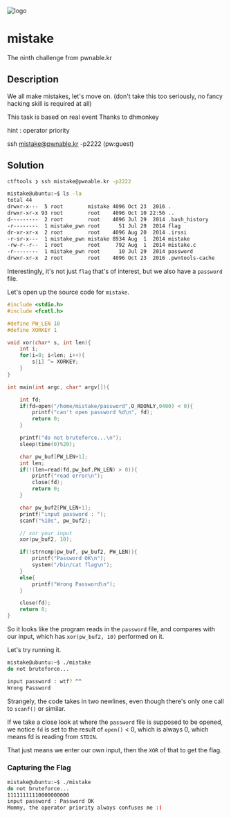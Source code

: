 ![logo](http://www.pwnable.kr/img/mistake.png)

# mistake
The ninth challenge from pwnable.kr

## Description
We all make mistakes, let's move on.
(don't take this too seriously, no fancy hacking skill is required at all)

This task is based on real event
Thanks to dhmonkey

hint : operator priority

ssh mistake@pwnable.kr -p2222 (pw:guest)

## Solution

```sh
ctftools ❯ ssh mistake@pwnable.kr -p2222
```

```sh
mistake@ubuntu:~$ ls -la
total 44
drwxr-x---  5 root        mistake 4096 Oct 23  2016 .
drwxr-xr-x 93 root        root    4096 Oct 10 22:56 ..
d---------  2 root        root    4096 Jul 29  2014 .bash_history
-r--------  1 mistake_pwn root      51 Jul 29  2014 flag
dr-xr-xr-x  2 root        root    4096 Aug 20  2014 .irssi
-r-sr-x---  1 mistake_pwn mistake 8934 Aug  1  2014 mistake
-rw-r--r--  1 root        root     792 Aug  1  2014 mistake.c
-r--------  1 mistake_pwn root      10 Jul 29  2014 password
drwxr-xr-x  2 root        root    4096 Oct 23  2016 .pwntools-cache
```

Interestingly, it's not just `flag` that's of interest, but we also have a `password` file.

Let's open up the source code for `mistake`.

```c
#include <stdio.h>
#include <fcntl.h>

#define PW_LEN 10
#define XORKEY 1

void xor(char* s, int len){
	int i;
	for(i=0; i<len; i++){
		s[i] ^= XORKEY;
	}
}

int main(int argc, char* argv[]){

	int fd;
	if(fd=open("/home/mistake/password",O_RDONLY,0400) < 0){
		printf("can't open password %d\n", fd);
		return 0;
	}

	printf("do not bruteforce...\n");
	sleep(time(0)%20);

	char pw_buf[PW_LEN+1];
	int len;
	if(!(len=read(fd,pw_buf,PW_LEN) > 0)){
		printf("read error\n");
		close(fd);
		return 0;		
	}

	char pw_buf2[PW_LEN+1];
	printf("input password : ");
	scanf("%10s", pw_buf2);

	// xor your input
	xor(pw_buf2, 10);

	if(!strncmp(pw_buf, pw_buf2, PW_LEN)){
		printf("Password OK\n");
		system("/bin/cat flag\n");
	}
	else{
		printf("Wrong Password\n");
	}

	close(fd);
	return 0;
}
```

So it looks like the program reads in the `password` file, and compares with our input, which has `xor(pw_buf2, 10)` performed on it.

Let's try running it.

```sh
mistake@ubuntu:~$ ./mistake
do not bruteforce...

input password : wtf? ^^
Wrong Password
```

Strangely, the code takes in two newlines, even though there's only one call to `scanf()` or similar.

If we take a close look at where the `password` file is supposed to be opened, we notice `fd` is set to the result of `open()` < 0, which is always 0, which means fd is reading from `STDIN`.

That just means we enter our own input, then the `XOR` of that to get the flag.

### Capturing the Flag

```sh
mistake@ubuntu:~$ ./mistake
do not bruteforce...
11111111110000000000
input password : Password OK
Mommy, the operator priority always confuses me :(
```
